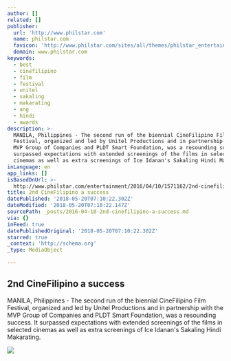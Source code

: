 ```yaml
---
author: []
related: []
publisher:
  url: 'http://www.philstar.com'
  name: philstar.com
  favicon: 'http://www.philstar.com/sites/all/themes/philstar_entertainment/favicon.ico'
  domain: www.philstar.com
keywords:
  - best
  - cinefilipino
  - film
  - festival
  - unitel
  - sakaling
  - makarating
  - ang
  - hindi
  - awards
description: >-
  MANILA, Philippines - The second run of the biennial CineFilipino Film
  Festival, organized and led by Unitel Productions and in partnership with the
  MVP Group of Companies and PLDT Smart Foundation, was a resounding success. It
  surpassed expectations with extended screenings of the films in selected
  cinemas as well as extra screenings of Ice Idanan's Sakaling Hindi Makarating.
inLanguage: en
app_links: []
isBasedOnUrl: >-
  http://www.philstar.com/entertainment/2016/04/10/1571162/2nd-cinefilipino-success
title: 2nd CineFilipino a success
datePublished: '2018-05-20T07:10:22.302Z'
dateModified: '2018-05-20T07:10:22.147Z'
sourcePath: _posts/2016-04-10-2nd-cinefilipino-a-success.md
via: {}
inFeed: true
datePublishedOriginal: '2018-05-20T07:10:22.302Z'
starred: true
_context: 'http://schema.org'
_type: MediaObject

---
```

<article style=""><h1>2nd CineFilipino a success</h1><p>MANILA, Philippines - The second run of the biennial CineFilipino Film Festival, organized and led by Unitel Productions and in partnership with the MVP Group of Companies and PLDT Smart Foundation, was a resounding success. It surpassed expectations with extended screenings of the films in selected cinemas as well as extra screenings of Ice Idanan's Sakaling Hindi Makarating.</p><img src="http://media.philstar.com/images/the-philippine-star/entertainment/20160410/ent9-Angeli-Bayani.jpg" /></article>